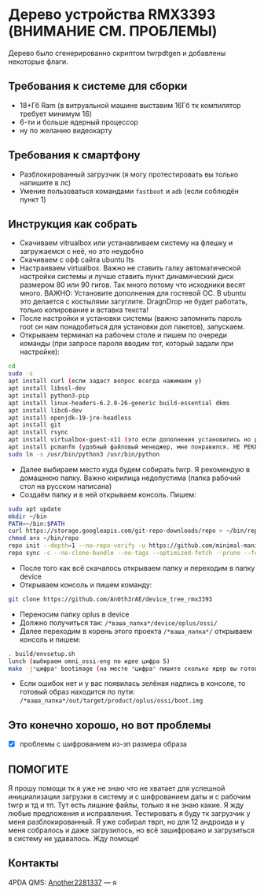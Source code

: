 # Дерево устройства RMX3393 (ВНИМАНИЕ СМ. ПРОБЛЕМЫ)
Дерево было сгенерированно скриптом twrpdtgen и добавлены некоторые флаги.
## Требования к системе для сборки
- 18+Гб Ram (в витруальной машине выставим 16Гб тк компилятор требует минимум 16)
- 6-ти и больше ядерный процессор
- ну по желанию видеокарту

## Требования к смартфону
- Разблокированный загрузчик (я могу протестировать вы только напишите в лс)
- Умение пользоваться командами ```fastboot``` и ```adb``` (если соблюдён пункт 1)

## Инструкция как собрать
- Скачиваем vitrualbox или устанавливаем систему на флешку и загружаемся с неё, но это неудобно
- Скачиваем с офф сайта ubuntu lts
- Настраиваем virtualbox. Важно не ставить галку автоматической настройки системы и лучше ставить пункт динамический диск размером 80 или 90 гигов. Так много потому что исходники весят много.
ВАЖНО: Установите дополнения для гостевой ОС. В ubuntu это делается с костылями загуглите. DragnDrop не будет работать, только копирование и вставка текста!
- После настройки и установки системы (важно запомнить пароль root он нам понадобиться для установки доп пакетов), запускаем.
- Открываем терминал на рабочем столе и пишем по очереди команды (при запросе пароля вводим тот, который задали при настройке):
```sh
cd
sudo -s
apt install curl (если задаст вопрос всегда нажимаем y)
apt install libssl-dev
apt install python3-pip
apt install linux-headers-6.2.0-26-generic build-essential dkms
apt install libc6-dev
apt install openjdk-19-jre-headless
apt install git
apt install rsync
apt install virtualbox-guest-x11 (это если дополнения установились но разрешение не меняется автоматом при масштабировании окна)
apt install pcmanfm (удобный файловый менеджер, мне понравился. НЕ РЕКЛАМА)
sudo ln -s /usr/bin/python3 /usr/bin/python
```
- Далее выбираем место куда будем собирать twrp. Я рекомендую в домашнюю папку. Важно кирилица недопустима (папка рабочий стол на русском написана)
- Создаём папку и в ней открываем консоль. Пишем:
```sh
sudo apt update
mkdir ~/bin
PATH=~/bin:$PATH
curl https://storage.googleapis.com/git-repo-downloads/repo > ~/bin/repo
chmod a+x ~/bin/repo
repo init --depth=1 --no-repo-verify -u https://github.com/minimal-manifest-twrp/platform_manifest_twrp_aosp.git -b twrp-12.1 -g default,-mips,-darwin,-notdefault
repo sync -c --no-clone-bundle --no-tags --optimized-fetch --prune --force-sync -j8
```
- После того как всё скачалось открываем папку и переходим в папку device
- Открываем консоль и пишем команду:
```sh
git clone https://github.com/An0th3rAE/device_tree_rmx3393
```
- Переносим папку oplus в device
- Должно получиться так: ```/*ваша_папка*/device/oplus/ossi/```
- Далее переходим в корень этого проекта ```/*ваша_папка*/``` открываем консоль и пишем:
```sh
. build/envsetup.sh
lunch (выбираем omni_ossi-eng по идее цифра 5)
make -j*цифра* bootimage (на месте *цифра* пишите сколько ядер вы готовы отдать компилятору. больше быстрее соберётся.
```
- Если ошибок нет и у вас появилась зелёная надпись в консоле, то готовый образ находится по пути: ```/*ваша_папка*/out/target/product/oplus/ossi/boot.img```

## Это конечно хорошо, но вот проблемы
- [x] проблемы с шифрованием из-зп размера образа

## ПОМОГИТЕ
Я прошу помощи тк я уже не знаю что не хватает для успешной инициализации загрузки в систему и с шифрованием даты и с рабочим twrp и тд и тп. Тут есть лишние файлы, только я не знаю какие. Я жду любые предложения и исправления. Тестировать я буду тк загрузчик у меня разблокированный. Я уже собирал тврп, но для 12 андроида и у меня собралось и даже загрузилось, но всё зашифровано и загрузиться в систему не удавалось. Жду помощи!

## Контакты
4PDA QMS: [Another2281337](https://4pda.to/forum/index.php?showuser=5705704) — я
